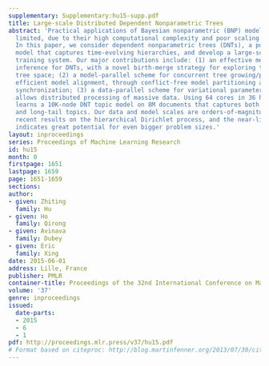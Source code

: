 ```yaml
---
supplementary: Supplementary:hu15-supp.pdf
title: Large-scale Distributed Dependent Nonparametric Trees
abstract: 'Practical applications of Bayesian nonparametric (BNP) models have been
  limited, due to their high computational complexity and poor scaling on large data.
  In this paper, we consider dependent nonparametric trees (DNTs), a powerful infinite
  model that captures time-evolving hierarchies, and develop a large-scale distributed
  training system. Our major contributions include: (1) an effective memoized variational
  inference for DNTs, with a novel birth-merge strategy for exploring the unbounded
  tree space; (2) a model-parallel scheme for concurrent tree growing/pruning and
  efficient model alignment, through conflict-free model partitioning and lightweight
  synchronization; (3) a data-parallel scheme for variational parameter updates that
  allows distributed processing of massive data. Using 64 cores in 36 hours, our system
  learns a 10K-node DNT topic model on 8M documents that captures both high-frequency
  and long-tail topics. Our data and model scales are orders-of-magnitude larger than
  recent results on the hierarchical Dirichlet process, and the near-linear scalability
  indicates great potential for even bigger problem sizes.'
layout: inproceedings
series: Proceedings of Machine Learning Research
id: hu15
month: 0
firstpage: 1651
lastpage: 1659
page: 1651-1659
sections: 
author:
- given: Zhiting
  family: Hu
- given: Ho
  family: Qirong
- given: Avinava
  family: Dubey
- given: Eric
  family: Xing
date: 2015-06-01
address: Lille, France
publisher: PMLR
container-title: Proceedings of the 32nd International Conference on Machine Learning
volume: '37'
genre: inproceedings
issued:
  date-parts:
  - 2015
  - 6
  - 1
pdf: http://proceedings.mlr.press/v37/hu15.pdf
# Format based on citeproc: http://blog.martinfenner.org/2013/07/30/citeproc-yaml-for-bibliographies/
---
```

